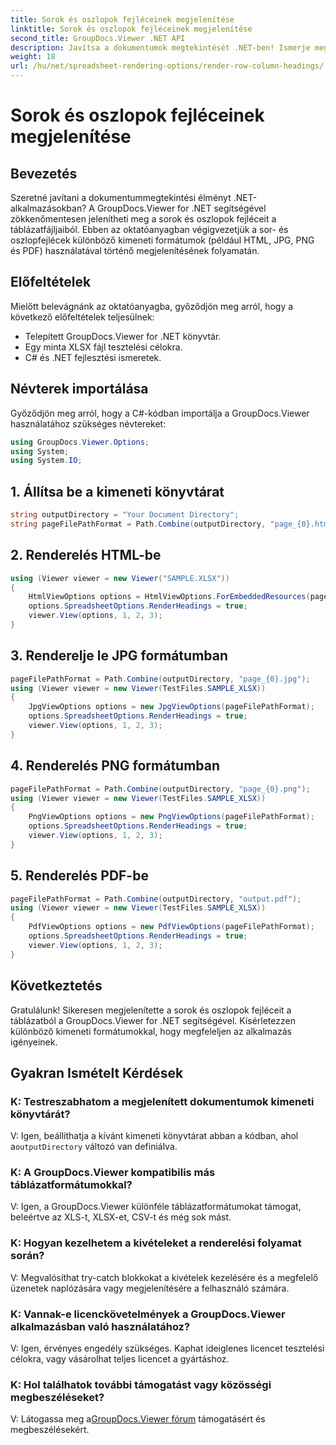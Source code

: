 ```yaml
---
title: Sorok és oszlopok fejléceinek megjelenítése
linktitle: Sorok és oszlopok fejléceinek megjelenítése
second_title: GroupDocs.Viewer .NET API
description: Javítsa a dokumentumok megtekintését .NET-ben! Ismerje meg a sorok és oszlopok fejléceinek megjelenítését a GroupDocs.Viewer for .NET segítségével. Fedezze fel a HTML, JPG, PNG és PDF kimeneteket.
weight: 18
url: /hu/net/spreadsheet-rendering-options/render-row-column-headings/
---
```


# Sorok és oszlopok fejléceinek megjelenítése

## Bevezetés
Szeretné javítani a dokumentummegtekintési élményt .NET-alkalmazásokban? A GroupDocs.Viewer for .NET segítségével zökkenőmentesen jelenítheti meg a sorok és oszlopok fejléceit a táblázatfájljaiból. Ebben az oktatóanyagban végigvezetjük a sor- és oszlopfejlécek különböző kimeneti formátumok (például HTML, JPG, PNG és PDF) használatával történő megjelenítésének folyamatán.
## Előfeltételek
Mielőtt belevágnánk az oktatóanyagba, győződjön meg arról, hogy a következő előfeltételek teljesülnek:
- Telepített GroupDocs.Viewer for .NET könyvtár.
- Egy minta XLSX fájl tesztelési célokra.
- C# és .NET fejlesztési ismeretek.
## Névterek importálása
Győződjön meg arról, hogy a C#-kódban importálja a GroupDocs.Viewer használatához szükséges névtereket:
```csharp
using GroupDocs.Viewer.Options;
using System;
using System.IO;
```
## 1. Állítsa be a kimeneti könyvtárat
```csharp
string outputDirectory = "Your Document Directory";
string pageFilePathFormat = Path.Combine(outputDirectory, "page_{0}.html");
```
## 2. Renderelés HTML-be
```csharp
using (Viewer viewer = new Viewer("SAMPLE.XLSX"))
{
    HtmlViewOptions options = HtmlViewOptions.ForEmbeddedResources(pageFilePathFormat);
    options.SpreadsheetOptions.RenderHeadings = true;
    viewer.View(options, 1, 2, 3);
}
```
## 3. Renderelje le JPG formátumban
```csharp
pageFilePathFormat = Path.Combine(outputDirectory, "page_{0}.jpg");
using (Viewer viewer = new Viewer(TestFiles.SAMPLE_XLSX))
{
    JpgViewOptions options = new JpgViewOptions(pageFilePathFormat);
    options.SpreadsheetOptions.RenderHeadings = true;
    viewer.View(options, 1, 2, 3);
}
```
## 4. Renderelés PNG formátumban
```csharp
pageFilePathFormat = Path.Combine(outputDirectory, "page_{0}.png");
using (Viewer viewer = new Viewer(TestFiles.SAMPLE_XLSX))
{
    PngViewOptions options = new PngViewOptions(pageFilePathFormat);
    options.SpreadsheetOptions.RenderHeadings = true;
    viewer.View(options, 1, 2, 3);
}
```
## 5. Renderelés PDF-be
```csharp
pageFilePathFormat = Path.Combine(outputDirectory, "output.pdf");
using (Viewer viewer = new Viewer(TestFiles.SAMPLE_XLSX))
{
    PdfViewOptions options = new PdfViewOptions(pageFilePathFormat);
    options.SpreadsheetOptions.RenderHeadings = true;
    viewer.View(options, 1, 2, 3);
}
```
## Következtetés
Gratulálunk! Sikeresen megjelenítette a sorok és oszlopok fejléceit a táblázatból a GroupDocs.Viewer for .NET segítségével. Kísérletezzen különböző kimeneti formátumokkal, hogy megfeleljen az alkalmazás igényeinek.
## Gyakran Ismételt Kérdések
### K: Testreszabhatom a megjelenített dokumentumok kimeneti könyvtárát?
 V: Igen, beállíthatja a kívánt kimeneti könyvtárat abban a kódban, ahol a`outputDirectory` változó van definiálva.
### K: A GroupDocs.Viewer kompatibilis más táblázatformátumokkal?
V: Igen, a GroupDocs.Viewer különféle táblázatformátumokat támogat, beleértve az XLS-t, XLSX-et, CSV-t és még sok mást.
### K: Hogyan kezelhetem a kivételeket a renderelési folyamat során?
V: Megvalósíthat try-catch blokkokat a kivételek kezelésére és a megfelelő üzenetek naplózására vagy megjelenítésére a felhasználó számára.
### K: Vannak-e licenckövetelmények a GroupDocs.Viewer alkalmazásban való használatához?
V: Igen, érvényes engedély szükséges. Kaphat ideiglenes licencet tesztelési célokra, vagy vásárolhat teljes licencet a gyártáshoz.
### K: Hol találhatok további támogatást vagy közösségi megbeszéléseket?
 V: Látogassa meg a[GroupDocs.Viewer fórum](https://forum.groupdocs.com/c/viewer/9) támogatásért és megbeszélésekért.